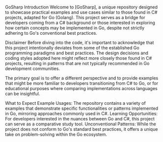 GoSharp
Introduction
Welcome to [GoSharp], a unique repository designed to showcase practical examples and use cases similar to those found in C# projects, adapted for Go (Golang). This project serves as a bridge for developers coming from a C# background or those interested in exploring how certain concepts may be implemented in Go, despite not strictly adhering to Go's conventional best practices.

Disclaimer
Before diving into the code, it's important to acknowledge that this project intentionally deviates from some of the established Go programming paradigms and best practices. The design decisions and coding styles adopted here might reflect more closely those found in C# projects, resulting in patterns that are not typically recommended in Go development communities.

The primary goal is to offer a different perspective and to provide examples that might be more familiar to developers transitioning from C# to Go, or for educational purposes where comparing implementations across languages can be insightful.

What to Expect
Example Usages: The repository contains a variety of examples that demonstrate specific functionalities or patterns implemented in Go, mirroring approaches commonly used in C#.
Learning Opportunities: For developers interested in the nuances between Go and C#, this project can serve as a comparative study tool.
Unconventional Patterns: While the project does not conform to Go's standard best practices, it offers a unique take on problem-solving within the Go ecosystem.
